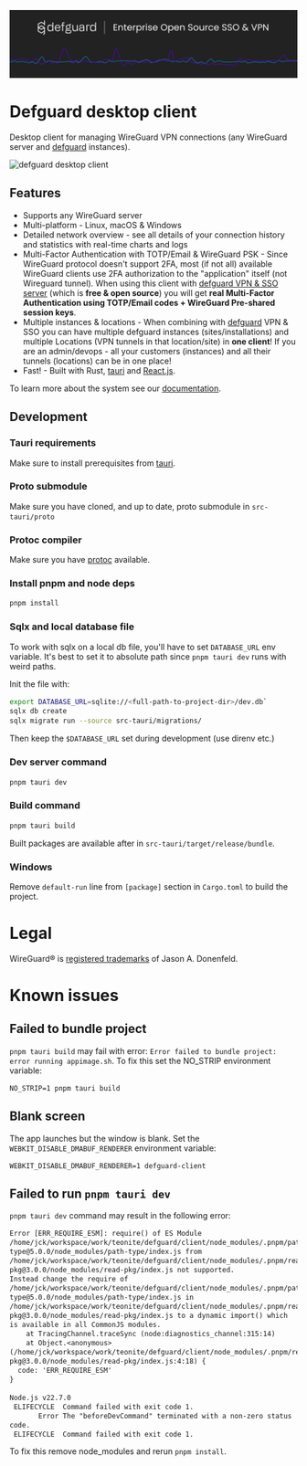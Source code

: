  <p align="center">
    <img src="docs/header.png" alt="defguard">
 </p>

# Defguard desktop client

Desktop client for managing WireGuard VPN connections (any WireGuard server and [defguard](https://github.com/DefGuard/defguard) instances).

![defguard desktop client](https://defguard.net/images/product/client/main-screen.png)

## Features

- Supports any WireGuard server
- Multi-platform - Linux, macOS & Windows
- Detailed network overview - see all details of your connection history and statistics with real-time charts and logs
- Multi-Factor Authentication with TOTP/Email & WireGuard PSK - Since WireGuard protocol doesn't support 2FA, most (if not all) available WireGuard clients use 2FA authorization to the "application" itself (not Wireguard tunnel). When using this client with [defguard VPN & SSO server](https://github.com/DefGuard/defguard) (which is <strong>free & open source</strong>) you will get <strong>real Multi-Factor Authentication using TOTP/Email codes + WireGuard Pre-shared session keys</strong>.
- Multiple instances & locations - When combining with [defguard](https://github.com/DefGuard/defguard) VPN & SSO you can have multiple defguard instances (sites/installations) and multiple Locations (VPN tunnels in that location/site) in <strong>one client</strong>! If you are an admin/devops - all your customers (instances) and all their tunnels (locations) can be in one place!
- Fast! - Built with Rust, [tauri](https://tauri.app/) and [React.js](https://react.dev/).

To learn more about the system see our [documentation](https://docs.defguard.net).

## Development

### Tauri requirements

Make sure to install prerequisites from [tauri](https://tauri.app/v1/guides/getting-started/prerequisites/).

### Proto submodule

Make sure you have cloned, and up to date, proto submodule in `src-tauri/proto`

### Protoc compiler

Make sure you have [protoc](https://grpc.io/docs/protoc-installation/) available.

### Install pnpm and node deps

```bash
pnpm install
```

### Sqlx and local database file

To work with sqlx on a local db file, you'll have to set `DATABASE_URL` env variable.
It's best to set it to absolute path since `pnpm tauri dev` runs with weird paths.

Init the file with:

```bash
export DATABASE_URL=sqlite://<full-path-to-project-dir>/dev.db`
sqlx db create
sqlx migrate run --source src-tauri/migrations/
```

Then keep the `$DATABASE_URL` set during development (use direnv etc.)

### Dev server command

```bash
pnpm tauri dev
```

### Build command

```bash
pnpm tauri build
```

Built packages are available after in `src-tauri/target/release/bundle`.

### Windows

Remove `default-run` line from `[package]` section in `Cargo.toml` to build the project.

# Legal

WireGuard® is [registered trademarks](https://www.wireguard.com/trademark-policy/) of Jason A. Donenfeld.

# Known issues

## Failed to bundle project

`pnpm tauri build` may fail with error: `Error failed to bundle project: error running appimage.sh`. To
fix this set the NO_STRIP environment variable:

```
NO_STRIP=1 pnpm tauri build
```

## Blank screen

The app launches but the window is blank. Set the `WEBKIT_DISABLE_DMABUF_RENDERER` environment variable:

```
WEBKIT_DISABLE_DMABUF_RENDERER=1 defguard-client
```

## Failed to run `pnpm tauri dev`

`pnpm tauri dev` command may result in the following error:

```
Error [ERR_REQUIRE_ESM]: require() of ES Module /home/jck/workspace/work/teonite/defguard/client/node_modules/.pnpm/path-type@5.0.0/node_modules/path-type/index.js from /home/jck/workspace/work/teonite/defguard/client/node_modules/.pnpm/read-pkg@3.0.0/node_modules/read-pkg/index.js not supported.
Instead change the require of /home/jck/workspace/work/teonite/defguard/client/node_modules/.pnpm/path-type@5.0.0/node_modules/path-type/index.js in /home/jck/workspace/work/teonite/defguard/client/node_modules/.pnpm/read-pkg@3.0.0/node_modules/read-pkg/index.js to a dynamic import() which is available in all CommonJS modules.
    at TracingChannel.traceSync (node:diagnostics_channel:315:14)
    at Object.<anonymous> (/home/jck/workspace/work/teonite/defguard/client/node_modules/.pnpm/read-pkg@3.0.0/node_modules/read-pkg/index.js:4:18) {
  code: 'ERR_REQUIRE_ESM'
}

Node.js v22.7.0
 ELIFECYCLE  Command failed with exit code 1.
       Error The "beforeDevCommand" terminated with a non-zero status code.
 ELIFECYCLE  Command failed with exit code 1.
```

To fix this remove node_modules and rerun `pnpm install`.
